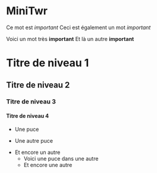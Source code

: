 # MiniTwr

Ce mot est _important_
Ceci est également un mot *important*

Voici un mot très __important__
Et là un autre **important**

Titre de niveau 1
===============

Titre de niveau 2
---------------

### Titre de niveau 3

#### Titre de niveau 4

* Une puce
- Une autre puce
+ Et encore un autre
   * Voici une puce dans une autre
   - Et encore une autre


